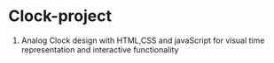 # Clock-project
1.  Analog Clock design with HTML,CSS and javaScript for visual time representation and interactive functionality
